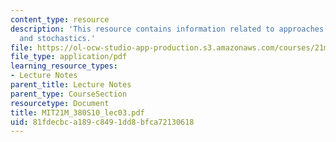 ```yaml
---
content_type: resource
description: 'This resource contains information related to approaches: distributions
  and stochastics.'
file: https://ol-ocw-studio-app-production.s3.amazonaws.com/courses/21m-380-music-and-technology-algorithmic-and-generative-music-spring-2010/81fdecbca189c8491dd8bfca72130618_MIT21M_380S10_lec03.pdf
file_type: application/pdf
learning_resource_types:
- Lecture Notes
parent_title: Lecture Notes
parent_type: CourseSection
resourcetype: Document
title: MIT21M_380S10_lec03.pdf
uid: 81fdecbc-a189-c849-1dd8-bfca72130618
---
```

